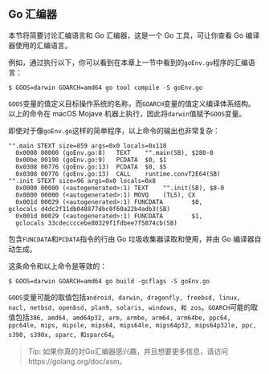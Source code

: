 ## Go 汇编器

本节将简要讨论汇编语言和 Go 汇编器，这是一个 Go 工具，可让你查看 Go 编译器使用的汇编语言。

例如，通过执行以下，你可以看到在本章上一节中看到的`goEnv.go`程序的汇编语言：

```shell
$ GOOS=darwin GOARCH=amd64 go tool compile -S goEnv.go
```

`GOOS`变量的值定义目标操作系统的名称，而`GOARCH`变量的值定义编译体系结构。以上的命令在 macOS Mojave 机器上执行，因此将`darwin`值赋予`GOOS`变量。

即使对于像`goEnv.go`这样的简单程序，以上命令的输出也非常复杂：

```shell
"".main STEXT size=859 args=0x0 locals=0x118
  0x0000 00000 (goEnv.go:8)   TEXT    "".main(SB), $280-0
  0x00be 00190 (goEnv.go:9)   PCDATA  $0, $1
  0x0308 00776 (goEnv.go:13)  PCDATA  $0, $5
  0x0308 00776 (goEnv.go:13)  CALL    runtime.convT2E64(SB)
"".init STEXT size=96 args=0x0 locals=0x8
  0x0000 00000 (<autogenerated>:1) TEXT    "".init(SB), $8-0
  0x0000 00000 (<autogenerated>:1) MOVQ    (TLS), CX
  0x001d 00029 (<autogenerated>:1) FUNCDATA        $0,
gclocals d4dc2f11db048877dbc0f60a22b4adb3(SB)
  0x001d 00029 (<autogenerated>:1) FUNCDATA        $1,
  gclocals 33cdeccccebe80329f1fdbee7f5874cb(SB)
```

包含`FUNCDATA`和`PCDATA`指令的行由 Go 垃圾收集器读取和使用，并由 Go 编译器自动生成。

这条命令和以上命令是等效的：

```shell
$ GOOS=darwin GOARCH=amd64 go build -gcflags -S goEnv.go
```

`GOOS`变量可能的取值包括`android, darwin, dragonfly, freebsd, linux, nacl, netbsd, openbsd, plan9, solaris, windows, 和 zos`。`GOARCH`可能的取值包括`386, amd64, amd64p32, arm, armbe, arm64, arm64be, ppc64, ppc64le, mips, mipsle, mips64, mips64le, mips64p32, mips64p32le, ppc, s390, s390x, sparc, 和sparc64`。

> Tip: 如果你真的对Go汇编器感兴趣，并且想要更多信息，请访问https://golang.org/doc/asm。



